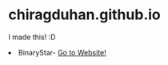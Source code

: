 # chiragduhan.github.io
I made this! :D 
<li>BinaryStar- <a href="https://binarystar.me/" class="button">Go to Website!</a></li>
